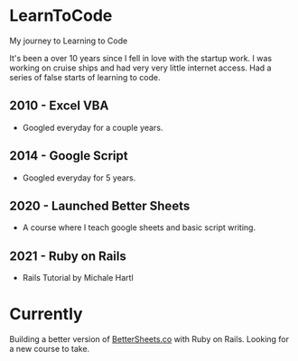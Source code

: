 # LearnToCode
My journey to Learning to Code

It's been a over 10 years since I fell in love with the startup work. I was working on cruise ships and had very very little internet access. Had a series of false starts of learning to code. 

## 2010 - Excel VBA
- Googled everyday for a couple years.
## 2014 - Google Script
- Googled everyday for 5 years.
## 2020 - Launched Better Sheets
- A course where I teach google sheets and basic script writing.
## 2021 - Ruby on Rails
- Rails Tutorial by Michale Hartl
 
# Currently
Building a better version of [BetterSheets.co](https://bettersheets.co/) with Ruby on Rails.
Looking for a new course to take.
